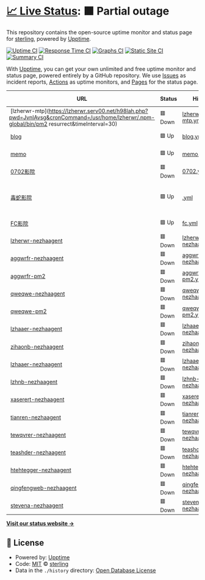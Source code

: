 # [📈 Live Status](https://mo.mrlin.me): <!--live status--> **🟧 Partial outage**

This repository contains the open-source uptime monitor and status page for [sterling](https://mo.mrlin.me), powered by [Upptime](https://github.com/upptime/upptime).

[![Uptime CI](https://github.com/lzh-zone/lin-uptime/workflows/Uptime%20CI/badge.svg)](https://github.com/lzh-zone/lin-uptime/actions?query=workflow%3A%22Uptime+CI%22)
[![Response Time CI](https://github.com/lzh-zone/lin-uptime/workflows/Response%20Time%20CI/badge.svg)](https://github.com/lzh-zone/lin-uptime/actions?query=workflow%3A%22Response+Time+CI%22)
[![Graphs CI](https://github.com/lzh-zone/lin-uptime/workflows/Graphs%20CI/badge.svg)](https://github.com/lzh-zone/lin-uptime/actions?query=workflow%3A%22Graphs+CI%22)
[![Static Site CI](https://github.com/lzh-zone/lin-uptime/workflows/Static%20Site%20CI/badge.svg)](https://github.com/lzh-zone/lin-uptime/actions?query=workflow%3A%22Static+Site+CI%22)
[![Summary CI](https://github.com/lzh-zone/lin-uptime/workflows/Summary%20CI/badge.svg)](https://github.com/lzh-zone/lin-uptime/actions?query=workflow%3A%22Summary+CI%22)

With [Upptime](https://upptime.js.org), you can get your own unlimited and free uptime monitor and status page, powered entirely by a GitHub repository. We use [Issues](https://github.com/lzh-zone/lin-uptime/issues) as incident reports, [Actions](https://github.com/lzh-zone/lin-uptime/actions) as uptime monitors, and [Pages](https://mo.mrlin.me) for the status page.

<!--start: status pages-->
<!-- This summary is generated by Upptime (https://github.com/upptime/upptime) -->
<!-- Do not edit this manually, your changes will be overwritten -->
<!-- prettier-ignore -->
| URL | Status | History | Response Time | Uptime |
| --- | ------ | ------- | ------------- | ------ |
| <img alt="" src="https://icons.duckduckgo.com/ip3/lzherwr.serv00.net.ico" height="13"> [lzherwr-mtp](https://lzherwr.serv00.net/h98lah.php?pwd=JvnIAvsg&cronCommand=/usr/home/lzherwr/.npm-global/bin/pm2 resurrect&timeInterval=30) | 🟥 Down | [lzherwr-mtp.yml](https://github.com/lzh-zone/lin-uptime/commits/HEAD/history/lzherwr-mtp.yml) | <details><summary><img alt="Response time graph" src="./graphs/lzherwr-mtp/response-time-week.png" height="20"> 0ms</summary><br><a href="https://mo.wzz.cloudns.ch/history/lzherwr-mtp"><img alt="Response time 823" src="https://img.shields.io/endpoint?url=https%3A%2F%2Fraw.githubusercontent.com%2Flzh-zone%2Flin-uptime%2FHEAD%2Fapi%2Flzherwr-mtp%2Fresponse-time.json"></a><br><a href="https://mo.wzz.cloudns.ch/history/lzherwr-mtp"><img alt="24-hour response time 0" src="https://img.shields.io/endpoint?url=https%3A%2F%2Fraw.githubusercontent.com%2Flzh-zone%2Flin-uptime%2FHEAD%2Fapi%2Flzherwr-mtp%2Fresponse-time-day.json"></a><br><a href="https://mo.wzz.cloudns.ch/history/lzherwr-mtp"><img alt="7-day response time 0" src="https://img.shields.io/endpoint?url=https%3A%2F%2Fraw.githubusercontent.com%2Flzh-zone%2Flin-uptime%2FHEAD%2Fapi%2Flzherwr-mtp%2Fresponse-time-week.json"></a><br><a href="https://mo.wzz.cloudns.ch/history/lzherwr-mtp"><img alt="30-day response time 0" src="https://img.shields.io/endpoint?url=https%3A%2F%2Fraw.githubusercontent.com%2Flzh-zone%2Flin-uptime%2FHEAD%2Fapi%2Flzherwr-mtp%2Fresponse-time-month.json"></a><br><a href="https://mo.wzz.cloudns.ch/history/lzherwr-mtp"><img alt="1-year response time 823" src="https://img.shields.io/endpoint?url=https%3A%2F%2Fraw.githubusercontent.com%2Flzh-zone%2Flin-uptime%2FHEAD%2Fapi%2Flzherwr-mtp%2Fresponse-time-year.json"></a></details> | <details><summary><a href="https://mo.wzz.cloudns.ch/history/lzherwr-mtp">100.00%</a></summary><a href="https://mo.wzz.cloudns.ch/history/lzherwr-mtp"><img alt="All-time uptime 97.62%" src="https://img.shields.io/endpoint?url=https%3A%2F%2Fraw.githubusercontent.com%2Flzh-zone%2Flin-uptime%2FHEAD%2Fapi%2Flzherwr-mtp%2Fuptime.json"></a><br><a href="https://mo.wzz.cloudns.ch/history/lzherwr-mtp"><img alt="24-hour uptime 100.00%" src="https://img.shields.io/endpoint?url=https%3A%2F%2Fraw.githubusercontent.com%2Flzh-zone%2Flin-uptime%2FHEAD%2Fapi%2Flzherwr-mtp%2Fuptime-day.json"></a><br><a href="https://mo.wzz.cloudns.ch/history/lzherwr-mtp"><img alt="7-day uptime 100.00%" src="https://img.shields.io/endpoint?url=https%3A%2F%2Fraw.githubusercontent.com%2Flzh-zone%2Flin-uptime%2FHEAD%2Fapi%2Flzherwr-mtp%2Fuptime-week.json"></a><br><a href="https://mo.wzz.cloudns.ch/history/lzherwr-mtp"><img alt="30-day uptime 100.00%" src="https://img.shields.io/endpoint?url=https%3A%2F%2Fraw.githubusercontent.com%2Flzh-zone%2Flin-uptime%2FHEAD%2Fapi%2Flzherwr-mtp%2Fuptime-month.json"></a><br><a href="https://mo.wzz.cloudns.ch/history/lzherwr-mtp"><img alt="1-year uptime 97.62%" src="https://img.shields.io/endpoint?url=https%3A%2F%2Fraw.githubusercontent.com%2Flzh-zone%2Flin-uptime%2FHEAD%2Fapi%2Flzherwr-mtp%2Fuptime-year.json"></a></details>
| <img alt="" src="https://icons.duckduckgo.com/ip3/010702.xyz.ico" height="13"> [blog](https://010702.xyz) | 🟩 Up | [blog.yml](https://github.com/lzh-zone/lin-uptime/commits/HEAD/history/blog.yml) | <details><summary><img alt="Response time graph" src="./graphs/blog/response-time-week.png" height="20"> 213ms</summary><br><a href="https://mo.wzz.cloudns.ch/history/blog"><img alt="Response time 152" src="https://img.shields.io/endpoint?url=https%3A%2F%2Fraw.githubusercontent.com%2Flzh-zone%2Flin-uptime%2FHEAD%2Fapi%2Fblog%2Fresponse-time.json"></a><br><a href="https://mo.wzz.cloudns.ch/history/blog"><img alt="24-hour response time 159" src="https://img.shields.io/endpoint?url=https%3A%2F%2Fraw.githubusercontent.com%2Flzh-zone%2Flin-uptime%2FHEAD%2Fapi%2Fblog%2Fresponse-time-day.json"></a><br><a href="https://mo.wzz.cloudns.ch/history/blog"><img alt="7-day response time 213" src="https://img.shields.io/endpoint?url=https%3A%2F%2Fraw.githubusercontent.com%2Flzh-zone%2Flin-uptime%2FHEAD%2Fapi%2Fblog%2Fresponse-time-week.json"></a><br><a href="https://mo.wzz.cloudns.ch/history/blog"><img alt="30-day response time 156" src="https://img.shields.io/endpoint?url=https%3A%2F%2Fraw.githubusercontent.com%2Flzh-zone%2Flin-uptime%2FHEAD%2Fapi%2Fblog%2Fresponse-time-month.json"></a><br><a href="https://mo.wzz.cloudns.ch/history/blog"><img alt="1-year response time 151" src="https://img.shields.io/endpoint?url=https%3A%2F%2Fraw.githubusercontent.com%2Flzh-zone%2Flin-uptime%2FHEAD%2Fapi%2Fblog%2Fresponse-time-year.json"></a></details> | <details><summary><a href="https://mo.wzz.cloudns.ch/history/blog">100.00%</a></summary><a href="https://mo.wzz.cloudns.ch/history/blog"><img alt="All-time uptime 96.70%" src="https://img.shields.io/endpoint?url=https%3A%2F%2Fraw.githubusercontent.com%2Flzh-zone%2Flin-uptime%2FHEAD%2Fapi%2Fblog%2Fuptime.json"></a><br><a href="https://mo.wzz.cloudns.ch/history/blog"><img alt="24-hour uptime 100.00%" src="https://img.shields.io/endpoint?url=https%3A%2F%2Fraw.githubusercontent.com%2Flzh-zone%2Flin-uptime%2FHEAD%2Fapi%2Fblog%2Fuptime-day.json"></a><br><a href="https://mo.wzz.cloudns.ch/history/blog"><img alt="7-day uptime 100.00%" src="https://img.shields.io/endpoint?url=https%3A%2F%2Fraw.githubusercontent.com%2Flzh-zone%2Flin-uptime%2FHEAD%2Fapi%2Fblog%2Fuptime-week.json"></a><br><a href="https://mo.wzz.cloudns.ch/history/blog"><img alt="30-day uptime 100.00%" src="https://img.shields.io/endpoint?url=https%3A%2F%2Fraw.githubusercontent.com%2Flzh-zone%2Flin-uptime%2FHEAD%2Fapi%2Fblog%2Fuptime-month.json"></a><br><a href="https://mo.wzz.cloudns.ch/history/blog"><img alt="1-year uptime 93.89%" src="https://img.shields.io/endpoint?url=https%3A%2F%2Fraw.githubusercontent.com%2Flzh-zone%2Flin-uptime%2FHEAD%2Fapi%2Fblog%2Fuptime-year.json"></a></details>
| <img alt="" src="https://icons.duckduckgo.com/ip3/memo.010702.xyz.ico" height="13"> [memo](https://memo.010702.xyz) | 🟩 Up | [memo.yml](https://github.com/lzh-zone/lin-uptime/commits/HEAD/history/memo.yml) | <details><summary><img alt="Response time graph" src="./graphs/memo/response-time-week.png" height="20"> 453ms</summary><br><a href="https://mo.wzz.cloudns.ch/history/memo"><img alt="Response time 672" src="https://img.shields.io/endpoint?url=https%3A%2F%2Fraw.githubusercontent.com%2Flzh-zone%2Flin-uptime%2FHEAD%2Fapi%2Fmemo%2Fresponse-time.json"></a><br><a href="https://mo.wzz.cloudns.ch/history/memo"><img alt="24-hour response time 373" src="https://img.shields.io/endpoint?url=https%3A%2F%2Fraw.githubusercontent.com%2Flzh-zone%2Flin-uptime%2FHEAD%2Fapi%2Fmemo%2Fresponse-time-day.json"></a><br><a href="https://mo.wzz.cloudns.ch/history/memo"><img alt="7-day response time 453" src="https://img.shields.io/endpoint?url=https%3A%2F%2Fraw.githubusercontent.com%2Flzh-zone%2Flin-uptime%2FHEAD%2Fapi%2Fmemo%2Fresponse-time-week.json"></a><br><a href="https://mo.wzz.cloudns.ch/history/memo"><img alt="30-day response time 344" src="https://img.shields.io/endpoint?url=https%3A%2F%2Fraw.githubusercontent.com%2Flzh-zone%2Flin-uptime%2FHEAD%2Fapi%2Fmemo%2Fresponse-time-month.json"></a><br><a href="https://mo.wzz.cloudns.ch/history/memo"><img alt="1-year response time 622" src="https://img.shields.io/endpoint?url=https%3A%2F%2Fraw.githubusercontent.com%2Flzh-zone%2Flin-uptime%2FHEAD%2Fapi%2Fmemo%2Fresponse-time-year.json"></a></details> | <details><summary><a href="https://mo.wzz.cloudns.ch/history/memo">100.00%</a></summary><a href="https://mo.wzz.cloudns.ch/history/memo"><img alt="All-time uptime 94.33%" src="https://img.shields.io/endpoint?url=https%3A%2F%2Fraw.githubusercontent.com%2Flzh-zone%2Flin-uptime%2FHEAD%2Fapi%2Fmemo%2Fuptime.json"></a><br><a href="https://mo.wzz.cloudns.ch/history/memo"><img alt="24-hour uptime 100.00%" src="https://img.shields.io/endpoint?url=https%3A%2F%2Fraw.githubusercontent.com%2Flzh-zone%2Flin-uptime%2FHEAD%2Fapi%2Fmemo%2Fuptime-day.json"></a><br><a href="https://mo.wzz.cloudns.ch/history/memo"><img alt="7-day uptime 100.00%" src="https://img.shields.io/endpoint?url=https%3A%2F%2Fraw.githubusercontent.com%2Flzh-zone%2Flin-uptime%2FHEAD%2Fapi%2Fmemo%2Fuptime-week.json"></a><br><a href="https://mo.wzz.cloudns.ch/history/memo"><img alt="30-day uptime 100.00%" src="https://img.shields.io/endpoint?url=https%3A%2F%2Fraw.githubusercontent.com%2Flzh-zone%2Flin-uptime%2FHEAD%2Fapi%2Fmemo%2Fuptime-month.json"></a><br><a href="https://mo.wzz.cloudns.ch/history/memo"><img alt="1-year uptime 93.84%" src="https://img.shields.io/endpoint?url=https%3A%2F%2Fraw.githubusercontent.com%2Flzh-zone%2Flin-uptime%2FHEAD%2Fapi%2Fmemo%2Fuptime-year.json"></a></details>
| <img alt="" src="https://icons.duckduckgo.com/ip3/0702.rr.nu.ico" height="13"> [0702影院](https://0702.rr.nu/) | 🟥 Down | [0702.yml](https://github.com/lzh-zone/lin-uptime/commits/HEAD/history/0702.yml) | <details><summary><img alt="Response time graph" src="./graphs/0702/response-time-week.png" height="20"> 0ms</summary><br><a href="https://mo.wzz.cloudns.ch/history/0702"><img alt="Response time 1843" src="https://img.shields.io/endpoint?url=https%3A%2F%2Fraw.githubusercontent.com%2Flzh-zone%2Flin-uptime%2FHEAD%2Fapi%2F0702%2Fresponse-time.json"></a><br><a href="https://mo.wzz.cloudns.ch/history/0702"><img alt="24-hour response time 0" src="https://img.shields.io/endpoint?url=https%3A%2F%2Fraw.githubusercontent.com%2Flzh-zone%2Flin-uptime%2FHEAD%2Fapi%2F0702%2Fresponse-time-day.json"></a><br><a href="https://mo.wzz.cloudns.ch/history/0702"><img alt="7-day response time 0" src="https://img.shields.io/endpoint?url=https%3A%2F%2Fraw.githubusercontent.com%2Flzh-zone%2Flin-uptime%2FHEAD%2Fapi%2F0702%2Fresponse-time-week.json"></a><br><a href="https://mo.wzz.cloudns.ch/history/0702"><img alt="30-day response time 0" src="https://img.shields.io/endpoint?url=https%3A%2F%2Fraw.githubusercontent.com%2Flzh-zone%2Flin-uptime%2FHEAD%2Fapi%2F0702%2Fresponse-time-month.json"></a><br><a href="https://mo.wzz.cloudns.ch/history/0702"><img alt="1-year response time 1743" src="https://img.shields.io/endpoint?url=https%3A%2F%2Fraw.githubusercontent.com%2Flzh-zone%2Flin-uptime%2FHEAD%2Fapi%2F0702%2Fresponse-time-year.json"></a></details> | <details><summary><a href="https://mo.wzz.cloudns.ch/history/0702">100.00%</a></summary><a href="https://mo.wzz.cloudns.ch/history/0702"><img alt="All-time uptime 47.79%" src="https://img.shields.io/endpoint?url=https%3A%2F%2Fraw.githubusercontent.com%2Flzh-zone%2Flin-uptime%2FHEAD%2Fapi%2F0702%2Fuptime.json"></a><br><a href="https://mo.wzz.cloudns.ch/history/0702"><img alt="24-hour uptime 100.00%" src="https://img.shields.io/endpoint?url=https%3A%2F%2Fraw.githubusercontent.com%2Flzh-zone%2Flin-uptime%2FHEAD%2Fapi%2F0702%2Fuptime-day.json"></a><br><a href="https://mo.wzz.cloudns.ch/history/0702"><img alt="7-day uptime 100.00%" src="https://img.shields.io/endpoint?url=https%3A%2F%2Fraw.githubusercontent.com%2Flzh-zone%2Flin-uptime%2FHEAD%2Fapi%2F0702%2Fuptime-week.json"></a><br><a href="https://mo.wzz.cloudns.ch/history/0702"><img alt="30-day uptime 100.00%" src="https://img.shields.io/endpoint?url=https%3A%2F%2Fraw.githubusercontent.com%2Flzh-zone%2Flin-uptime%2FHEAD%2Fapi%2F0702%2Fuptime-month.json"></a><br><a href="https://mo.wzz.cloudns.ch/history/0702"><img alt="1-year uptime 48.30%" src="https://img.shields.io/endpoint?url=https%3A%2F%2Fraw.githubusercontent.com%2Flzh-zone%2Flin-uptime%2FHEAD%2Fapi%2F0702%2Fuptime-year.json"></a></details>
| <img alt="" src="https://icons.duckduckgo.com/ip3/ds.872888.xyz.ico" height="13"> [毒蛇影院](https://ds.872888.xyz/) | 🟩 Up | [.yml](https://github.com/lzh-zone/lin-uptime/commits/HEAD/history/.yml) | <details><summary><img alt="Response time graph" src="./graphs//response-time-week.png" height="20"> 4276ms</summary><br><a href="https://mo.wzz.cloudns.ch/history/"><img alt="Response time 5640" src="https://img.shields.io/endpoint?url=https%3A%2F%2Fraw.githubusercontent.com%2Flzh-zone%2Flin-uptime%2FHEAD%2Fapi%2F%2Fresponse-time.json"></a><br><a href="https://mo.wzz.cloudns.ch/history/"><img alt="24-hour response time 2510" src="https://img.shields.io/endpoint?url=https%3A%2F%2Fraw.githubusercontent.com%2Flzh-zone%2Flin-uptime%2FHEAD%2Fapi%2F%2Fresponse-time-day.json"></a><br><a href="https://mo.wzz.cloudns.ch/history/"><img alt="7-day response time 4276" src="https://img.shields.io/endpoint?url=https%3A%2F%2Fraw.githubusercontent.com%2Flzh-zone%2Flin-uptime%2FHEAD%2Fapi%2F%2Fresponse-time-week.json"></a><br><a href="https://mo.wzz.cloudns.ch/history/"><img alt="30-day response time 3662" src="https://img.shields.io/endpoint?url=https%3A%2F%2Fraw.githubusercontent.com%2Flzh-zone%2Flin-uptime%2FHEAD%2Fapi%2F%2Fresponse-time-month.json"></a><br><a href="https://mo.wzz.cloudns.ch/history/"><img alt="1-year response time 5649" src="https://img.shields.io/endpoint?url=https%3A%2F%2Fraw.githubusercontent.com%2Flzh-zone%2Flin-uptime%2FHEAD%2Fapi%2F%2Fresponse-time-year.json"></a></details> | <details><summary><a href="https://mo.wzz.cloudns.ch/history/">0.00%</a></summary><a href="https://mo.wzz.cloudns.ch/history/"><img alt="All-time uptime 0.00%" src="https://img.shields.io/endpoint?url=https%3A%2F%2Fraw.githubusercontent.com%2Flzh-zone%2Flin-uptime%2FHEAD%2Fapi%2F%2Fuptime.json"></a><br><a href="https://mo.wzz.cloudns.ch/history/"><img alt="24-hour uptime 0.00%" src="https://img.shields.io/endpoint?url=https%3A%2F%2Fraw.githubusercontent.com%2Flzh-zone%2Flin-uptime%2FHEAD%2Fapi%2F%2Fuptime-day.json"></a><br><a href="https://mo.wzz.cloudns.ch/history/"><img alt="7-day uptime 0.00%" src="https://img.shields.io/endpoint?url=https%3A%2F%2Fraw.githubusercontent.com%2Flzh-zone%2Flin-uptime%2FHEAD%2Fapi%2F%2Fuptime-week.json"></a><br><a href="https://mo.wzz.cloudns.ch/history/"><img alt="30-day uptime 0.00%" src="https://img.shields.io/endpoint?url=https%3A%2F%2Fraw.githubusercontent.com%2Flzh-zone%2Flin-uptime%2FHEAD%2Fapi%2F%2Fuptime-month.json"></a><br><a href="https://mo.wzz.cloudns.ch/history/"><img alt="1-year uptime 0.00%" src="https://img.shields.io/endpoint?url=https%3A%2F%2Fraw.githubusercontent.com%2Flzh-zone%2Flin-uptime%2FHEAD%2Fapi%2F%2Fuptime-year.json"></a></details>
| <img alt="" src="https://icons.duckduckgo.com/ip3/v.872888.xyz.ico" height="13"> [FC影院](https://v.872888.xyz/) | 🟩 Up | [fc.yml](https://github.com/lzh-zone/lin-uptime/commits/HEAD/history/fc.yml) | <details><summary><img alt="Response time graph" src="./graphs/fc/response-time-week.png" height="20"> 115ms</summary><br><a href="https://mo.wzz.cloudns.ch/history/fc"><img alt="Response time 83" src="https://img.shields.io/endpoint?url=https%3A%2F%2Fraw.githubusercontent.com%2Flzh-zone%2Flin-uptime%2FHEAD%2Fapi%2Ffc%2Fresponse-time.json"></a><br><a href="https://mo.wzz.cloudns.ch/history/fc"><img alt="24-hour response time 75" src="https://img.shields.io/endpoint?url=https%3A%2F%2Fraw.githubusercontent.com%2Flzh-zone%2Flin-uptime%2FHEAD%2Fapi%2Ffc%2Fresponse-time-day.json"></a><br><a href="https://mo.wzz.cloudns.ch/history/fc"><img alt="7-day response time 115" src="https://img.shields.io/endpoint?url=https%3A%2F%2Fraw.githubusercontent.com%2Flzh-zone%2Flin-uptime%2FHEAD%2Fapi%2Ffc%2Fresponse-time-week.json"></a><br><a href="https://mo.wzz.cloudns.ch/history/fc"><img alt="30-day response time 88" src="https://img.shields.io/endpoint?url=https%3A%2F%2Fraw.githubusercontent.com%2Flzh-zone%2Flin-uptime%2FHEAD%2Fapi%2Ffc%2Fresponse-time-month.json"></a><br><a href="https://mo.wzz.cloudns.ch/history/fc"><img alt="1-year response time 84" src="https://img.shields.io/endpoint?url=https%3A%2F%2Fraw.githubusercontent.com%2Flzh-zone%2Flin-uptime%2FHEAD%2Fapi%2Ffc%2Fresponse-time-year.json"></a></details> | <details><summary><a href="https://mo.wzz.cloudns.ch/history/fc">100.00%</a></summary><a href="https://mo.wzz.cloudns.ch/history/fc"><img alt="All-time uptime 100.00%" src="https://img.shields.io/endpoint?url=https%3A%2F%2Fraw.githubusercontent.com%2Flzh-zone%2Flin-uptime%2FHEAD%2Fapi%2Ffc%2Fuptime.json"></a><br><a href="https://mo.wzz.cloudns.ch/history/fc"><img alt="24-hour uptime 100.00%" src="https://img.shields.io/endpoint?url=https%3A%2F%2Fraw.githubusercontent.com%2Flzh-zone%2Flin-uptime%2FHEAD%2Fapi%2Ffc%2Fuptime-day.json"></a><br><a href="https://mo.wzz.cloudns.ch/history/fc"><img alt="7-day uptime 100.00%" src="https://img.shields.io/endpoint?url=https%3A%2F%2Fraw.githubusercontent.com%2Flzh-zone%2Flin-uptime%2FHEAD%2Fapi%2Ffc%2Fuptime-week.json"></a><br><a href="https://mo.wzz.cloudns.ch/history/fc"><img alt="30-day uptime 100.00%" src="https://img.shields.io/endpoint?url=https%3A%2F%2Fraw.githubusercontent.com%2Flzh-zone%2Flin-uptime%2FHEAD%2Fapi%2Ffc%2Fuptime-month.json"></a><br><a href="https://mo.wzz.cloudns.ch/history/fc"><img alt="1-year uptime 100.00%" src="https://img.shields.io/endpoint?url=https%3A%2F%2Fraw.githubusercontent.com%2Flzh-zone%2Flin-uptime%2FHEAD%2Fapi%2Ffc%2Fuptime-year.json"></a></details>
| <img alt="" src="https://icons.duckduckgo.com/ip3/lzherwr.serv00.net.ico" height="13"> [lzherwr-nezhaagent](https://lzherwr.serv00.net/h98lah.php?pwd=JvnIAvsg&cronCommand=/usr/home/lzherwr/serv00_ct8_nezha/heart_beat_entry.sh&timeInterval=5) | 🟥 Down | [lzherwr-nezhaagent.yml](https://github.com/lzh-zone/lin-uptime/commits/HEAD/history/lzherwr-nezhaagent.yml) | <details><summary><img alt="Response time graph" src="./graphs/lzherwr-nezhaagent/response-time-week.png" height="20"> 750ms</summary><br><a href="https://mo.wzz.cloudns.ch/history/lzherwr-nezhaagent"><img alt="Response time 769" src="https://img.shields.io/endpoint?url=https%3A%2F%2Fraw.githubusercontent.com%2Flzh-zone%2Flin-uptime%2FHEAD%2Fapi%2Flzherwr-nezhaagent%2Fresponse-time.json"></a><br><a href="https://mo.wzz.cloudns.ch/history/lzherwr-nezhaagent"><img alt="24-hour response time 473" src="https://img.shields.io/endpoint?url=https%3A%2F%2Fraw.githubusercontent.com%2Flzh-zone%2Flin-uptime%2FHEAD%2Fapi%2Flzherwr-nezhaagent%2Fresponse-time-day.json"></a><br><a href="https://mo.wzz.cloudns.ch/history/lzherwr-nezhaagent"><img alt="7-day response time 750" src="https://img.shields.io/endpoint?url=https%3A%2F%2Fraw.githubusercontent.com%2Flzh-zone%2Flin-uptime%2FHEAD%2Fapi%2Flzherwr-nezhaagent%2Fresponse-time-week.json"></a><br><a href="https://mo.wzz.cloudns.ch/history/lzherwr-nezhaagent"><img alt="30-day response time 681" src="https://img.shields.io/endpoint?url=https%3A%2F%2Fraw.githubusercontent.com%2Flzh-zone%2Flin-uptime%2FHEAD%2Fapi%2Flzherwr-nezhaagent%2Fresponse-time-month.json"></a><br><a href="https://mo.wzz.cloudns.ch/history/lzherwr-nezhaagent"><img alt="1-year response time 769" src="https://img.shields.io/endpoint?url=https%3A%2F%2Fraw.githubusercontent.com%2Flzh-zone%2Flin-uptime%2FHEAD%2Fapi%2Flzherwr-nezhaagent%2Fresponse-time-year.json"></a></details> | <details><summary><a href="https://mo.wzz.cloudns.ch/history/lzherwr-nezhaagent">0.00%</a></summary><a href="https://mo.wzz.cloudns.ch/history/lzherwr-nezhaagent"><img alt="All-time uptime 32.34%" src="https://img.shields.io/endpoint?url=https%3A%2F%2Fraw.githubusercontent.com%2Flzh-zone%2Flin-uptime%2FHEAD%2Fapi%2Flzherwr-nezhaagent%2Fuptime.json"></a><br><a href="https://mo.wzz.cloudns.ch/history/lzherwr-nezhaagent"><img alt="24-hour uptime 0.00%" src="https://img.shields.io/endpoint?url=https%3A%2F%2Fraw.githubusercontent.com%2Flzh-zone%2Flin-uptime%2FHEAD%2Fapi%2Flzherwr-nezhaagent%2Fuptime-day.json"></a><br><a href="https://mo.wzz.cloudns.ch/history/lzherwr-nezhaagent"><img alt="7-day uptime 0.00%" src="https://img.shields.io/endpoint?url=https%3A%2F%2Fraw.githubusercontent.com%2Flzh-zone%2Flin-uptime%2FHEAD%2Fapi%2Flzherwr-nezhaagent%2Fuptime-week.json"></a><br><a href="https://mo.wzz.cloudns.ch/history/lzherwr-nezhaagent"><img alt="30-day uptime 0.00%" src="https://img.shields.io/endpoint?url=https%3A%2F%2Fraw.githubusercontent.com%2Flzh-zone%2Flin-uptime%2FHEAD%2Fapi%2Flzherwr-nezhaagent%2Fuptime-month.json"></a><br><a href="https://mo.wzz.cloudns.ch/history/lzherwr-nezhaagent"><img alt="1-year uptime 32.34%" src="https://img.shields.io/endpoint?url=https%3A%2F%2Fraw.githubusercontent.com%2Flzh-zone%2Flin-uptime%2FHEAD%2Fapi%2Flzherwr-nezhaagent%2Fuptime-year.json"></a></details>
| <img alt="" src="https://icons.duckduckgo.com/ip3/aggwrfr.serv00.net.ico" height="13"> [aggwrfr-nezhaagent](http://aggwrfr.serv00.net/d4w288.php?pwd=rGz8g59k&cronCommand=/usr/home/aggwrfr/serv00_ct8_nezha/heart_beat_entry.sh&timeInterval=10) | 🟥 Down | [aggwrfr-nezhaagent.yml](https://github.com/lzh-zone/lin-uptime/commits/HEAD/history/aggwrfr-nezhaagent.yml) | <details><summary><img alt="Response time graph" src="./graphs/aggwrfr-nezhaagent/response-time-week.png" height="20"> 557ms</summary><br><a href="https://mo.wzz.cloudns.ch/history/aggwrfr-nezhaagent"><img alt="Response time 588" src="https://img.shields.io/endpoint?url=https%3A%2F%2Fraw.githubusercontent.com%2Flzh-zone%2Flin-uptime%2FHEAD%2Fapi%2Faggwrfr-nezhaagent%2Fresponse-time.json"></a><br><a href="https://mo.wzz.cloudns.ch/history/aggwrfr-nezhaagent"><img alt="24-hour response time 337" src="https://img.shields.io/endpoint?url=https%3A%2F%2Fraw.githubusercontent.com%2Flzh-zone%2Flin-uptime%2FHEAD%2Fapi%2Faggwrfr-nezhaagent%2Fresponse-time-day.json"></a><br><a href="https://mo.wzz.cloudns.ch/history/aggwrfr-nezhaagent"><img alt="7-day response time 557" src="https://img.shields.io/endpoint?url=https%3A%2F%2Fraw.githubusercontent.com%2Flzh-zone%2Flin-uptime%2FHEAD%2Fapi%2Faggwrfr-nezhaagent%2Fresponse-time-week.json"></a><br><a href="https://mo.wzz.cloudns.ch/history/aggwrfr-nezhaagent"><img alt="30-day response time 531" src="https://img.shields.io/endpoint?url=https%3A%2F%2Fraw.githubusercontent.com%2Flzh-zone%2Flin-uptime%2FHEAD%2Fapi%2Faggwrfr-nezhaagent%2Fresponse-time-month.json"></a><br><a href="https://mo.wzz.cloudns.ch/history/aggwrfr-nezhaagent"><img alt="1-year response time 588" src="https://img.shields.io/endpoint?url=https%3A%2F%2Fraw.githubusercontent.com%2Flzh-zone%2Flin-uptime%2FHEAD%2Fapi%2Faggwrfr-nezhaagent%2Fresponse-time-year.json"></a></details> | <details><summary><a href="https://mo.wzz.cloudns.ch/history/aggwrfr-nezhaagent">0.00%</a></summary><a href="https://mo.wzz.cloudns.ch/history/aggwrfr-nezhaagent"><img alt="All-time uptime 32.32%" src="https://img.shields.io/endpoint?url=https%3A%2F%2Fraw.githubusercontent.com%2Flzh-zone%2Flin-uptime%2FHEAD%2Fapi%2Faggwrfr-nezhaagent%2Fuptime.json"></a><br><a href="https://mo.wzz.cloudns.ch/history/aggwrfr-nezhaagent"><img alt="24-hour uptime 0.00%" src="https://img.shields.io/endpoint?url=https%3A%2F%2Fraw.githubusercontent.com%2Flzh-zone%2Flin-uptime%2FHEAD%2Fapi%2Faggwrfr-nezhaagent%2Fuptime-day.json"></a><br><a href="https://mo.wzz.cloudns.ch/history/aggwrfr-nezhaagent"><img alt="7-day uptime 0.00%" src="https://img.shields.io/endpoint?url=https%3A%2F%2Fraw.githubusercontent.com%2Flzh-zone%2Flin-uptime%2FHEAD%2Fapi%2Faggwrfr-nezhaagent%2Fuptime-week.json"></a><br><a href="https://mo.wzz.cloudns.ch/history/aggwrfr-nezhaagent"><img alt="30-day uptime 0.00%" src="https://img.shields.io/endpoint?url=https%3A%2F%2Fraw.githubusercontent.com%2Flzh-zone%2Flin-uptime%2FHEAD%2Fapi%2Faggwrfr-nezhaagent%2Fuptime-month.json"></a><br><a href="https://mo.wzz.cloudns.ch/history/aggwrfr-nezhaagent"><img alt="1-year uptime 32.32%" src="https://img.shields.io/endpoint?url=https%3A%2F%2Fraw.githubusercontent.com%2Flzh-zone%2Flin-uptime%2FHEAD%2Fapi%2Faggwrfr-nezhaagent%2Fuptime-year.json"></a></details>
| <img alt="" src="https://icons.duckduckgo.com/ip3/aggwrfr.serv00.net.ico" height="13"> [aggwrfr-pm2](http://aggwrfr.serv00.net/d4w288.php?pwd=rGz8g59k&cronCommand=/home/aggwrfr/.npm-global/bin/pm2%20resurrect&timeInterval=30) | 🟥 Down | [aggwrfr-pm2.yml](https://github.com/lzh-zone/lin-uptime/commits/HEAD/history/aggwrfr-pm2.yml) | <details><summary><img alt="Response time graph" src="./graphs/aggwrfr-pm2/response-time-week.png" height="20"> 141ms</summary><br><a href="https://mo.wzz.cloudns.ch/history/aggwrfr-pm2"><img alt="Response time 134" src="https://img.shields.io/endpoint?url=https%3A%2F%2Fraw.githubusercontent.com%2Flzh-zone%2Flin-uptime%2FHEAD%2Fapi%2Faggwrfr-pm2%2Fresponse-time.json"></a><br><a href="https://mo.wzz.cloudns.ch/history/aggwrfr-pm2"><img alt="24-hour response time 114" src="https://img.shields.io/endpoint?url=https%3A%2F%2Fraw.githubusercontent.com%2Flzh-zone%2Flin-uptime%2FHEAD%2Fapi%2Faggwrfr-pm2%2Fresponse-time-day.json"></a><br><a href="https://mo.wzz.cloudns.ch/history/aggwrfr-pm2"><img alt="7-day response time 141" src="https://img.shields.io/endpoint?url=https%3A%2F%2Fraw.githubusercontent.com%2Flzh-zone%2Flin-uptime%2FHEAD%2Fapi%2Faggwrfr-pm2%2Fresponse-time-week.json"></a><br><a href="https://mo.wzz.cloudns.ch/history/aggwrfr-pm2"><img alt="30-day response time 122" src="https://img.shields.io/endpoint?url=https%3A%2F%2Fraw.githubusercontent.com%2Flzh-zone%2Flin-uptime%2FHEAD%2Fapi%2Faggwrfr-pm2%2Fresponse-time-month.json"></a><br><a href="https://mo.wzz.cloudns.ch/history/aggwrfr-pm2"><img alt="1-year response time 134" src="https://img.shields.io/endpoint?url=https%3A%2F%2Fraw.githubusercontent.com%2Flzh-zone%2Flin-uptime%2FHEAD%2Fapi%2Faggwrfr-pm2%2Fresponse-time-year.json"></a></details> | <details><summary><a href="https://mo.wzz.cloudns.ch/history/aggwrfr-pm2">0.00%</a></summary><a href="https://mo.wzz.cloudns.ch/history/aggwrfr-pm2"><img alt="All-time uptime 32.32%" src="https://img.shields.io/endpoint?url=https%3A%2F%2Fraw.githubusercontent.com%2Flzh-zone%2Flin-uptime%2FHEAD%2Fapi%2Faggwrfr-pm2%2Fuptime.json"></a><br><a href="https://mo.wzz.cloudns.ch/history/aggwrfr-pm2"><img alt="24-hour uptime 0.00%" src="https://img.shields.io/endpoint?url=https%3A%2F%2Fraw.githubusercontent.com%2Flzh-zone%2Flin-uptime%2FHEAD%2Fapi%2Faggwrfr-pm2%2Fuptime-day.json"></a><br><a href="https://mo.wzz.cloudns.ch/history/aggwrfr-pm2"><img alt="7-day uptime 0.00%" src="https://img.shields.io/endpoint?url=https%3A%2F%2Fraw.githubusercontent.com%2Flzh-zone%2Flin-uptime%2FHEAD%2Fapi%2Faggwrfr-pm2%2Fuptime-week.json"></a><br><a href="https://mo.wzz.cloudns.ch/history/aggwrfr-pm2"><img alt="30-day uptime 0.00%" src="https://img.shields.io/endpoint?url=https%3A%2F%2Fraw.githubusercontent.com%2Flzh-zone%2Flin-uptime%2FHEAD%2Fapi%2Faggwrfr-pm2%2Fuptime-month.json"></a><br><a href="https://mo.wzz.cloudns.ch/history/aggwrfr-pm2"><img alt="1-year uptime 32.32%" src="https://img.shields.io/endpoint?url=https%3A%2F%2Fraw.githubusercontent.com%2Flzh-zone%2Flin-uptime%2FHEAD%2Fapi%2Faggwrfr-pm2%2Fuptime-year.json"></a></details>
| <img alt="" src="https://icons.duckduckgo.com/ip3/qweqwe.serv00.net.ico" height="13"> [qweqwe-nezhaagent](https://qweqwe.serv00.net/7cszs7.php?pwd=figtQLJb&cronCommand=/usr/home/qweqwe/serv00_ct8_nezha/heart_beat_entry.sh&timeInterval=5) | 🟥 Down | [qweqwe-nezhaagent.yml](https://github.com/lzh-zone/lin-uptime/commits/HEAD/history/qweqwe-nezhaagent.yml) | <details><summary><img alt="Response time graph" src="./graphs/qweqwe-nezhaagent/response-time-week.png" height="20"> 684ms</summary><br><a href="https://mo.wzz.cloudns.ch/history/qweqwe-nezhaagent"><img alt="Response time 681" src="https://img.shields.io/endpoint?url=https%3A%2F%2Fraw.githubusercontent.com%2Flzh-zone%2Flin-uptime%2FHEAD%2Fapi%2Fqweqwe-nezhaagent%2Fresponse-time.json"></a><br><a href="https://mo.wzz.cloudns.ch/history/qweqwe-nezhaagent"><img alt="24-hour response time 469" src="https://img.shields.io/endpoint?url=https%3A%2F%2Fraw.githubusercontent.com%2Flzh-zone%2Flin-uptime%2FHEAD%2Fapi%2Fqweqwe-nezhaagent%2Fresponse-time-day.json"></a><br><a href="https://mo.wzz.cloudns.ch/history/qweqwe-nezhaagent"><img alt="7-day response time 684" src="https://img.shields.io/endpoint?url=https%3A%2F%2Fraw.githubusercontent.com%2Flzh-zone%2Flin-uptime%2FHEAD%2Fapi%2Fqweqwe-nezhaagent%2Fresponse-time-week.json"></a><br><a href="https://mo.wzz.cloudns.ch/history/qweqwe-nezhaagent"><img alt="30-day response time 654" src="https://img.shields.io/endpoint?url=https%3A%2F%2Fraw.githubusercontent.com%2Flzh-zone%2Flin-uptime%2FHEAD%2Fapi%2Fqweqwe-nezhaagent%2Fresponse-time-month.json"></a><br><a href="https://mo.wzz.cloudns.ch/history/qweqwe-nezhaagent"><img alt="1-year response time 681" src="https://img.shields.io/endpoint?url=https%3A%2F%2Fraw.githubusercontent.com%2Flzh-zone%2Flin-uptime%2FHEAD%2Fapi%2Fqweqwe-nezhaagent%2Fresponse-time-year.json"></a></details> | <details><summary><a href="https://mo.wzz.cloudns.ch/history/qweqwe-nezhaagent">0.00%</a></summary><a href="https://mo.wzz.cloudns.ch/history/qweqwe-nezhaagent"><img alt="All-time uptime 32.32%" src="https://img.shields.io/endpoint?url=https%3A%2F%2Fraw.githubusercontent.com%2Flzh-zone%2Flin-uptime%2FHEAD%2Fapi%2Fqweqwe-nezhaagent%2Fuptime.json"></a><br><a href="https://mo.wzz.cloudns.ch/history/qweqwe-nezhaagent"><img alt="24-hour uptime 0.00%" src="https://img.shields.io/endpoint?url=https%3A%2F%2Fraw.githubusercontent.com%2Flzh-zone%2Flin-uptime%2FHEAD%2Fapi%2Fqweqwe-nezhaagent%2Fuptime-day.json"></a><br><a href="https://mo.wzz.cloudns.ch/history/qweqwe-nezhaagent"><img alt="7-day uptime 0.00%" src="https://img.shields.io/endpoint?url=https%3A%2F%2Fraw.githubusercontent.com%2Flzh-zone%2Flin-uptime%2FHEAD%2Fapi%2Fqweqwe-nezhaagent%2Fuptime-week.json"></a><br><a href="https://mo.wzz.cloudns.ch/history/qweqwe-nezhaagent"><img alt="30-day uptime 0.00%" src="https://img.shields.io/endpoint?url=https%3A%2F%2Fraw.githubusercontent.com%2Flzh-zone%2Flin-uptime%2FHEAD%2Fapi%2Fqweqwe-nezhaagent%2Fuptime-month.json"></a><br><a href="https://mo.wzz.cloudns.ch/history/qweqwe-nezhaagent"><img alt="1-year uptime 32.32%" src="https://img.shields.io/endpoint?url=https%3A%2F%2Fraw.githubusercontent.com%2Flzh-zone%2Flin-uptime%2FHEAD%2Fapi%2Fqweqwe-nezhaagent%2Fuptime-year.json"></a></details>
| <img alt="" src="https://icons.duckduckgo.com/ip3/qweqwe.serv00.net.ico" height="13"> [qweqwe-pm2](https://qweqwe.serv00.net/7cszs7.php?pwd=figtQLJb&cronCommand=/home/qweqwe/.npm-global/bin/pm2%20resurrect&timeInterval=30) | 🟥 Down | [qweqwe-pm2.yml](https://github.com/lzh-zone/lin-uptime/commits/HEAD/history/qweqwe-pm2.yml) | <details><summary><img alt="Response time graph" src="./graphs/qweqwe-pm2/response-time-week.png" height="20"> 141ms</summary><br><a href="https://mo.wzz.cloudns.ch/history/qweqwe-pm2"><img alt="Response time 138" src="https://img.shields.io/endpoint?url=https%3A%2F%2Fraw.githubusercontent.com%2Flzh-zone%2Flin-uptime%2FHEAD%2Fapi%2Fqweqwe-pm2%2Fresponse-time.json"></a><br><a href="https://mo.wzz.cloudns.ch/history/qweqwe-pm2"><img alt="24-hour response time 113" src="https://img.shields.io/endpoint?url=https%3A%2F%2Fraw.githubusercontent.com%2Flzh-zone%2Flin-uptime%2FHEAD%2Fapi%2Fqweqwe-pm2%2Fresponse-time-day.json"></a><br><a href="https://mo.wzz.cloudns.ch/history/qweqwe-pm2"><img alt="7-day response time 141" src="https://img.shields.io/endpoint?url=https%3A%2F%2Fraw.githubusercontent.com%2Flzh-zone%2Flin-uptime%2FHEAD%2Fapi%2Fqweqwe-pm2%2Fresponse-time-week.json"></a><br><a href="https://mo.wzz.cloudns.ch/history/qweqwe-pm2"><img alt="30-day response time 122" src="https://img.shields.io/endpoint?url=https%3A%2F%2Fraw.githubusercontent.com%2Flzh-zone%2Flin-uptime%2FHEAD%2Fapi%2Fqweqwe-pm2%2Fresponse-time-month.json"></a><br><a href="https://mo.wzz.cloudns.ch/history/qweqwe-pm2"><img alt="1-year response time 138" src="https://img.shields.io/endpoint?url=https%3A%2F%2Fraw.githubusercontent.com%2Flzh-zone%2Flin-uptime%2FHEAD%2Fapi%2Fqweqwe-pm2%2Fresponse-time-year.json"></a></details> | <details><summary><a href="https://mo.wzz.cloudns.ch/history/qweqwe-pm2">0.00%</a></summary><a href="https://mo.wzz.cloudns.ch/history/qweqwe-pm2"><img alt="All-time uptime 32.32%" src="https://img.shields.io/endpoint?url=https%3A%2F%2Fraw.githubusercontent.com%2Flzh-zone%2Flin-uptime%2FHEAD%2Fapi%2Fqweqwe-pm2%2Fuptime.json"></a><br><a href="https://mo.wzz.cloudns.ch/history/qweqwe-pm2"><img alt="24-hour uptime 0.00%" src="https://img.shields.io/endpoint?url=https%3A%2F%2Fraw.githubusercontent.com%2Flzh-zone%2Flin-uptime%2FHEAD%2Fapi%2Fqweqwe-pm2%2Fuptime-day.json"></a><br><a href="https://mo.wzz.cloudns.ch/history/qweqwe-pm2"><img alt="7-day uptime 0.00%" src="https://img.shields.io/endpoint?url=https%3A%2F%2Fraw.githubusercontent.com%2Flzh-zone%2Flin-uptime%2FHEAD%2Fapi%2Fqweqwe-pm2%2Fuptime-week.json"></a><br><a href="https://mo.wzz.cloudns.ch/history/qweqwe-pm2"><img alt="30-day uptime 0.00%" src="https://img.shields.io/endpoint?url=https%3A%2F%2Fraw.githubusercontent.com%2Flzh-zone%2Flin-uptime%2FHEAD%2Fapi%2Fqweqwe-pm2%2Fuptime-month.json"></a><br><a href="https://mo.wzz.cloudns.ch/history/qweqwe-pm2"><img alt="1-year uptime 32.32%" src="https://img.shields.io/endpoint?url=https%3A%2F%2Fraw.githubusercontent.com%2Flzh-zone%2Flin-uptime%2FHEAD%2Fapi%2Fqweqwe-pm2%2Fuptime-year.json"></a></details>
| <img alt="" src="https://icons.duckduckgo.com/ip3/lzhaaer.serv00.net.ico" height="13"> [lzhaaer-nezhaagent](https://lzhaaer.serv00.net/vsbez9.php?pwd=QEiK8VoK&cronCommand=/usr/home/lzhaaer/serv00_ct8_nezha/heart_beat_entry.sh&timeInterval=5) | 🟥 Down | [lzhaaer-nezhaagent.yml](https://github.com/lzh-zone/lin-uptime/commits/HEAD/history/lzhaaer-nezhaagent.yml) | <details><summary><img alt="Response time graph" src="./graphs/lzhaaer-nezhaagent/response-time-week.png" height="20"> 448ms</summary><br><a href="https://mo.wzz.cloudns.ch/history/lzhaaer-nezhaagent"><img alt="Response time 416" src="https://img.shields.io/endpoint?url=https%3A%2F%2Fraw.githubusercontent.com%2Flzh-zone%2Flin-uptime%2FHEAD%2Fapi%2Flzhaaer-nezhaagent%2Fresponse-time.json"></a><br><a href="https://mo.wzz.cloudns.ch/history/lzhaaer-nezhaagent"><img alt="24-hour response time 419" src="https://img.shields.io/endpoint?url=https%3A%2F%2Fraw.githubusercontent.com%2Flzh-zone%2Flin-uptime%2FHEAD%2Fapi%2Flzhaaer-nezhaagent%2Fresponse-time-day.json"></a><br><a href="https://mo.wzz.cloudns.ch/history/lzhaaer-nezhaagent"><img alt="7-day response time 448" src="https://img.shields.io/endpoint?url=https%3A%2F%2Fraw.githubusercontent.com%2Flzh-zone%2Flin-uptime%2FHEAD%2Fapi%2Flzhaaer-nezhaagent%2Fresponse-time-week.json"></a><br><a href="https://mo.wzz.cloudns.ch/history/lzhaaer-nezhaagent"><img alt="30-day response time 390" src="https://img.shields.io/endpoint?url=https%3A%2F%2Fraw.githubusercontent.com%2Flzh-zone%2Flin-uptime%2FHEAD%2Fapi%2Flzhaaer-nezhaagent%2Fresponse-time-month.json"></a><br><a href="https://mo.wzz.cloudns.ch/history/lzhaaer-nezhaagent"><img alt="1-year response time 416" src="https://img.shields.io/endpoint?url=https%3A%2F%2Fraw.githubusercontent.com%2Flzh-zone%2Flin-uptime%2FHEAD%2Fapi%2Flzhaaer-nezhaagent%2Fresponse-time-year.json"></a></details> | <details><summary><a href="https://mo.wzz.cloudns.ch/history/lzhaaer-nezhaagent">0.00%</a></summary><a href="https://mo.wzz.cloudns.ch/history/lzhaaer-nezhaagent"><img alt="All-time uptime 32.33%" src="https://img.shields.io/endpoint?url=https%3A%2F%2Fraw.githubusercontent.com%2Flzh-zone%2Flin-uptime%2FHEAD%2Fapi%2Flzhaaer-nezhaagent%2Fuptime.json"></a><br><a href="https://mo.wzz.cloudns.ch/history/lzhaaer-nezhaagent"><img alt="24-hour uptime 0.00%" src="https://img.shields.io/endpoint?url=https%3A%2F%2Fraw.githubusercontent.com%2Flzh-zone%2Flin-uptime%2FHEAD%2Fapi%2Flzhaaer-nezhaagent%2Fuptime-day.json"></a><br><a href="https://mo.wzz.cloudns.ch/history/lzhaaer-nezhaagent"><img alt="7-day uptime 0.00%" src="https://img.shields.io/endpoint?url=https%3A%2F%2Fraw.githubusercontent.com%2Flzh-zone%2Flin-uptime%2FHEAD%2Fapi%2Flzhaaer-nezhaagent%2Fuptime-week.json"></a><br><a href="https://mo.wzz.cloudns.ch/history/lzhaaer-nezhaagent"><img alt="30-day uptime 0.00%" src="https://img.shields.io/endpoint?url=https%3A%2F%2Fraw.githubusercontent.com%2Flzh-zone%2Flin-uptime%2FHEAD%2Fapi%2Flzhaaer-nezhaagent%2Fuptime-month.json"></a><br><a href="https://mo.wzz.cloudns.ch/history/lzhaaer-nezhaagent"><img alt="1-year uptime 32.33%" src="https://img.shields.io/endpoint?url=https%3A%2F%2Fraw.githubusercontent.com%2Flzh-zone%2Flin-uptime%2FHEAD%2Fapi%2Flzhaaer-nezhaagent%2Fuptime-year.json"></a></details>
| <img alt="" src="https://icons.duckduckgo.com/ip3/zihaonb.serv00.net.ico" height="13"> [zihaonb-nezhaagent](https://zihaonb.serv00.net/5n1k57.php?pwd=Za2bkDxt&cronCommand=/usr/home/zihaonb/serv00_ct8_nezha/heart_beat_entry.sh&timeInterval=5) | 🟥 Down | [zihaonb-nezhaagent.yml](https://github.com/lzh-zone/lin-uptime/commits/HEAD/history/zihaonb-nezhaagent.yml) | <details><summary><img alt="Response time graph" src="./graphs/zihaonb-nezhaagent/response-time-week.png" height="20"> 717ms</summary><br><a href="https://mo.wzz.cloudns.ch/history/zihaonb-nezhaagent"><img alt="Response time 681" src="https://img.shields.io/endpoint?url=https%3A%2F%2Fraw.githubusercontent.com%2Flzh-zone%2Flin-uptime%2FHEAD%2Fapi%2Fzihaonb-nezhaagent%2Fresponse-time.json"></a><br><a href="https://mo.wzz.cloudns.ch/history/zihaonb-nezhaagent"><img alt="24-hour response time 485" src="https://img.shields.io/endpoint?url=https%3A%2F%2Fraw.githubusercontent.com%2Flzh-zone%2Flin-uptime%2FHEAD%2Fapi%2Fzihaonb-nezhaagent%2Fresponse-time-day.json"></a><br><a href="https://mo.wzz.cloudns.ch/history/zihaonb-nezhaagent"><img alt="7-day response time 717" src="https://img.shields.io/endpoint?url=https%3A%2F%2Fraw.githubusercontent.com%2Flzh-zone%2Flin-uptime%2FHEAD%2Fapi%2Fzihaonb-nezhaagent%2Fresponse-time-week.json"></a><br><a href="https://mo.wzz.cloudns.ch/history/zihaonb-nezhaagent"><img alt="30-day response time 650" src="https://img.shields.io/endpoint?url=https%3A%2F%2Fraw.githubusercontent.com%2Flzh-zone%2Flin-uptime%2FHEAD%2Fapi%2Fzihaonb-nezhaagent%2Fresponse-time-month.json"></a><br><a href="https://mo.wzz.cloudns.ch/history/zihaonb-nezhaagent"><img alt="1-year response time 681" src="https://img.shields.io/endpoint?url=https%3A%2F%2Fraw.githubusercontent.com%2Flzh-zone%2Flin-uptime%2FHEAD%2Fapi%2Fzihaonb-nezhaagent%2Fresponse-time-year.json"></a></details> | <details><summary><a href="https://mo.wzz.cloudns.ch/history/zihaonb-nezhaagent">0.00%</a></summary><a href="https://mo.wzz.cloudns.ch/history/zihaonb-nezhaagent"><img alt="All-time uptime 32.33%" src="https://img.shields.io/endpoint?url=https%3A%2F%2Fraw.githubusercontent.com%2Flzh-zone%2Flin-uptime%2FHEAD%2Fapi%2Fzihaonb-nezhaagent%2Fuptime.json"></a><br><a href="https://mo.wzz.cloudns.ch/history/zihaonb-nezhaagent"><img alt="24-hour uptime 0.00%" src="https://img.shields.io/endpoint?url=https%3A%2F%2Fraw.githubusercontent.com%2Flzh-zone%2Flin-uptime%2FHEAD%2Fapi%2Fzihaonb-nezhaagent%2Fuptime-day.json"></a><br><a href="https://mo.wzz.cloudns.ch/history/zihaonb-nezhaagent"><img alt="7-day uptime 0.00%" src="https://img.shields.io/endpoint?url=https%3A%2F%2Fraw.githubusercontent.com%2Flzh-zone%2Flin-uptime%2FHEAD%2Fapi%2Fzihaonb-nezhaagent%2Fuptime-week.json"></a><br><a href="https://mo.wzz.cloudns.ch/history/zihaonb-nezhaagent"><img alt="30-day uptime 0.00%" src="https://img.shields.io/endpoint?url=https%3A%2F%2Fraw.githubusercontent.com%2Flzh-zone%2Flin-uptime%2FHEAD%2Fapi%2Fzihaonb-nezhaagent%2Fuptime-month.json"></a><br><a href="https://mo.wzz.cloudns.ch/history/zihaonb-nezhaagent"><img alt="1-year uptime 32.33%" src="https://img.shields.io/endpoint?url=https%3A%2F%2Fraw.githubusercontent.com%2Flzh-zone%2Flin-uptime%2FHEAD%2Fapi%2Fzihaonb-nezhaagent%2Fuptime-year.json"></a></details>
| <img alt="" src="https://icons.duckduckgo.com/ip3/lzhaaer.serv00.net.ico" height="13"> [lzhaaer-nezhaagent](https://lzhaaer.serv00.net/vsbez9.php?pwd=QEiK8VoK&cronCommand=pm2%20resurrect&timeInterval=5) | 🟥 Down | [lzhaaer-nezhaagent.yml](https://github.com/lzh-zone/lin-uptime/commits/HEAD/history/lzhaaer-nezhaagent.yml) | <details><summary><img alt="Response time graph" src="./graphs/lzhaaer-nezhaagent/response-time-week.png" height="20"> 448ms</summary><br><a href="https://mo.wzz.cloudns.ch/history/lzhaaer-nezhaagent"><img alt="Response time 416" src="https://img.shields.io/endpoint?url=https%3A%2F%2Fraw.githubusercontent.com%2Flzh-zone%2Flin-uptime%2FHEAD%2Fapi%2Flzhaaer-nezhaagent%2Fresponse-time.json"></a><br><a href="https://mo.wzz.cloudns.ch/history/lzhaaer-nezhaagent"><img alt="24-hour response time 419" src="https://img.shields.io/endpoint?url=https%3A%2F%2Fraw.githubusercontent.com%2Flzh-zone%2Flin-uptime%2FHEAD%2Fapi%2Flzhaaer-nezhaagent%2Fresponse-time-day.json"></a><br><a href="https://mo.wzz.cloudns.ch/history/lzhaaer-nezhaagent"><img alt="7-day response time 448" src="https://img.shields.io/endpoint?url=https%3A%2F%2Fraw.githubusercontent.com%2Flzh-zone%2Flin-uptime%2FHEAD%2Fapi%2Flzhaaer-nezhaagent%2Fresponse-time-week.json"></a><br><a href="https://mo.wzz.cloudns.ch/history/lzhaaer-nezhaagent"><img alt="30-day response time 390" src="https://img.shields.io/endpoint?url=https%3A%2F%2Fraw.githubusercontent.com%2Flzh-zone%2Flin-uptime%2FHEAD%2Fapi%2Flzhaaer-nezhaagent%2Fresponse-time-month.json"></a><br><a href="https://mo.wzz.cloudns.ch/history/lzhaaer-nezhaagent"><img alt="1-year response time 416" src="https://img.shields.io/endpoint?url=https%3A%2F%2Fraw.githubusercontent.com%2Flzh-zone%2Flin-uptime%2FHEAD%2Fapi%2Flzhaaer-nezhaagent%2Fresponse-time-year.json"></a></details> | <details><summary><a href="https://mo.wzz.cloudns.ch/history/lzhaaer-nezhaagent">0.00%</a></summary><a href="https://mo.wzz.cloudns.ch/history/lzhaaer-nezhaagent"><img alt="All-time uptime 32.33%" src="https://img.shields.io/endpoint?url=https%3A%2F%2Fraw.githubusercontent.com%2Flzh-zone%2Flin-uptime%2FHEAD%2Fapi%2Flzhaaer-nezhaagent%2Fuptime.json"></a><br><a href="https://mo.wzz.cloudns.ch/history/lzhaaer-nezhaagent"><img alt="24-hour uptime 0.00%" src="https://img.shields.io/endpoint?url=https%3A%2F%2Fraw.githubusercontent.com%2Flzh-zone%2Flin-uptime%2FHEAD%2Fapi%2Flzhaaer-nezhaagent%2Fuptime-day.json"></a><br><a href="https://mo.wzz.cloudns.ch/history/lzhaaer-nezhaagent"><img alt="7-day uptime 0.00%" src="https://img.shields.io/endpoint?url=https%3A%2F%2Fraw.githubusercontent.com%2Flzh-zone%2Flin-uptime%2FHEAD%2Fapi%2Flzhaaer-nezhaagent%2Fuptime-week.json"></a><br><a href="https://mo.wzz.cloudns.ch/history/lzhaaer-nezhaagent"><img alt="30-day uptime 0.00%" src="https://img.shields.io/endpoint?url=https%3A%2F%2Fraw.githubusercontent.com%2Flzh-zone%2Flin-uptime%2FHEAD%2Fapi%2Flzhaaer-nezhaagent%2Fuptime-month.json"></a><br><a href="https://mo.wzz.cloudns.ch/history/lzhaaer-nezhaagent"><img alt="1-year uptime 32.33%" src="https://img.shields.io/endpoint?url=https%3A%2F%2Fraw.githubusercontent.com%2Flzh-zone%2Flin-uptime%2FHEAD%2Fapi%2Flzhaaer-nezhaagent%2Fuptime-year.json"></a></details>
| <img alt="" src="https://icons.duckduckgo.com/ip3/lzhnb.serv00.net.ico" height="13"> [lzhnb-nezhaagent](https://lzhnb.serv00.net/qtdnpl.php?pwd=CIDOTBIw&cronCommand=/usr/home/lzhnb/serv00_ct8_nezha/heart_beat_entry.sh&timeInterval=5) | 🟥 Down | [lzhnb-nezhaagent.yml](https://github.com/lzh-zone/lin-uptime/commits/HEAD/history/lzhnb-nezhaagent.yml) | <details><summary><img alt="Response time graph" src="./graphs/lzhnb-nezhaagent/response-time-week.png" height="20"> 804ms</summary><br><a href="https://mo.wzz.cloudns.ch/history/lzhnb-nezhaagent"><img alt="Response time 661" src="https://img.shields.io/endpoint?url=https%3A%2F%2Fraw.githubusercontent.com%2Flzh-zone%2Flin-uptime%2FHEAD%2Fapi%2Flzhnb-nezhaagent%2Fresponse-time.json"></a><br><a href="https://mo.wzz.cloudns.ch/history/lzhnb-nezhaagent"><img alt="24-hour response time 638" src="https://img.shields.io/endpoint?url=https%3A%2F%2Fraw.githubusercontent.com%2Flzh-zone%2Flin-uptime%2FHEAD%2Fapi%2Flzhnb-nezhaagent%2Fresponse-time-day.json"></a><br><a href="https://mo.wzz.cloudns.ch/history/lzhnb-nezhaagent"><img alt="7-day response time 804" src="https://img.shields.io/endpoint?url=https%3A%2F%2Fraw.githubusercontent.com%2Flzh-zone%2Flin-uptime%2FHEAD%2Fapi%2Flzhnb-nezhaagent%2Fresponse-time-week.json"></a><br><a href="https://mo.wzz.cloudns.ch/history/lzhnb-nezhaagent"><img alt="30-day response time 652" src="https://img.shields.io/endpoint?url=https%3A%2F%2Fraw.githubusercontent.com%2Flzh-zone%2Flin-uptime%2FHEAD%2Fapi%2Flzhnb-nezhaagent%2Fresponse-time-month.json"></a><br><a href="https://mo.wzz.cloudns.ch/history/lzhnb-nezhaagent"><img alt="1-year response time 661" src="https://img.shields.io/endpoint?url=https%3A%2F%2Fraw.githubusercontent.com%2Flzh-zone%2Flin-uptime%2FHEAD%2Fapi%2Flzhnb-nezhaagent%2Fresponse-time-year.json"></a></details> | <details><summary><a href="https://mo.wzz.cloudns.ch/history/lzhnb-nezhaagent">0.00%</a></summary><a href="https://mo.wzz.cloudns.ch/history/lzhnb-nezhaagent"><img alt="All-time uptime 32.32%" src="https://img.shields.io/endpoint?url=https%3A%2F%2Fraw.githubusercontent.com%2Flzh-zone%2Flin-uptime%2FHEAD%2Fapi%2Flzhnb-nezhaagent%2Fuptime.json"></a><br><a href="https://mo.wzz.cloudns.ch/history/lzhnb-nezhaagent"><img alt="24-hour uptime 0.00%" src="https://img.shields.io/endpoint?url=https%3A%2F%2Fraw.githubusercontent.com%2Flzh-zone%2Flin-uptime%2FHEAD%2Fapi%2Flzhnb-nezhaagent%2Fuptime-day.json"></a><br><a href="https://mo.wzz.cloudns.ch/history/lzhnb-nezhaagent"><img alt="7-day uptime 0.00%" src="https://img.shields.io/endpoint?url=https%3A%2F%2Fraw.githubusercontent.com%2Flzh-zone%2Flin-uptime%2FHEAD%2Fapi%2Flzhnb-nezhaagent%2Fuptime-week.json"></a><br><a href="https://mo.wzz.cloudns.ch/history/lzhnb-nezhaagent"><img alt="30-day uptime 0.00%" src="https://img.shields.io/endpoint?url=https%3A%2F%2Fraw.githubusercontent.com%2Flzh-zone%2Flin-uptime%2FHEAD%2Fapi%2Flzhnb-nezhaagent%2Fuptime-month.json"></a><br><a href="https://mo.wzz.cloudns.ch/history/lzhnb-nezhaagent"><img alt="1-year uptime 32.32%" src="https://img.shields.io/endpoint?url=https%3A%2F%2Fraw.githubusercontent.com%2Flzh-zone%2Flin-uptime%2FHEAD%2Fapi%2Flzhnb-nezhaagent%2Fuptime-year.json"></a></details>
| <img alt="" src="https://icons.duckduckgo.com/ip3/xaserert.serv00.net.ico" height="13"> [xaserert-nezhaagent](https://xaserert.serv00.net/buow6x.php?pwd=bsmplJaN&cronCommand=/usr/home/xaserert/serv00_ct8_nezha/heart_beat_entry.sh&timeInterval=5) | 🟥 Down | [xaserert-nezhaagent.yml](https://github.com/lzh-zone/lin-uptime/commits/HEAD/history/xaserert-nezhaagent.yml) | <details><summary><img alt="Response time graph" src="./graphs/xaserert-nezhaagent/response-time-week.png" height="20"> 619ms</summary><br><a href="https://mo.wzz.cloudns.ch/history/xaserert-nezhaagent"><img alt="Response time 626" src="https://img.shields.io/endpoint?url=https%3A%2F%2Fraw.githubusercontent.com%2Flzh-zone%2Flin-uptime%2FHEAD%2Fapi%2Fxaserert-nezhaagent%2Fresponse-time.json"></a><br><a href="https://mo.wzz.cloudns.ch/history/xaserert-nezhaagent"><img alt="24-hour response time 471" src="https://img.shields.io/endpoint?url=https%3A%2F%2Fraw.githubusercontent.com%2Flzh-zone%2Flin-uptime%2FHEAD%2Fapi%2Fxaserert-nezhaagent%2Fresponse-time-day.json"></a><br><a href="https://mo.wzz.cloudns.ch/history/xaserert-nezhaagent"><img alt="7-day response time 619" src="https://img.shields.io/endpoint?url=https%3A%2F%2Fraw.githubusercontent.com%2Flzh-zone%2Flin-uptime%2FHEAD%2Fapi%2Fxaserert-nezhaagent%2Fresponse-time-week.json"></a><br><a href="https://mo.wzz.cloudns.ch/history/xaserert-nezhaagent"><img alt="30-day response time 608" src="https://img.shields.io/endpoint?url=https%3A%2F%2Fraw.githubusercontent.com%2Flzh-zone%2Flin-uptime%2FHEAD%2Fapi%2Fxaserert-nezhaagent%2Fresponse-time-month.json"></a><br><a href="https://mo.wzz.cloudns.ch/history/xaserert-nezhaagent"><img alt="1-year response time 626" src="https://img.shields.io/endpoint?url=https%3A%2F%2Fraw.githubusercontent.com%2Flzh-zone%2Flin-uptime%2FHEAD%2Fapi%2Fxaserert-nezhaagent%2Fresponse-time-year.json"></a></details> | <details><summary><a href="https://mo.wzz.cloudns.ch/history/xaserert-nezhaagent">0.00%</a></summary><a href="https://mo.wzz.cloudns.ch/history/xaserert-nezhaagent"><img alt="All-time uptime 32.32%" src="https://img.shields.io/endpoint?url=https%3A%2F%2Fraw.githubusercontent.com%2Flzh-zone%2Flin-uptime%2FHEAD%2Fapi%2Fxaserert-nezhaagent%2Fuptime.json"></a><br><a href="https://mo.wzz.cloudns.ch/history/xaserert-nezhaagent"><img alt="24-hour uptime 0.00%" src="https://img.shields.io/endpoint?url=https%3A%2F%2Fraw.githubusercontent.com%2Flzh-zone%2Flin-uptime%2FHEAD%2Fapi%2Fxaserert-nezhaagent%2Fuptime-day.json"></a><br><a href="https://mo.wzz.cloudns.ch/history/xaserert-nezhaagent"><img alt="7-day uptime 0.00%" src="https://img.shields.io/endpoint?url=https%3A%2F%2Fraw.githubusercontent.com%2Flzh-zone%2Flin-uptime%2FHEAD%2Fapi%2Fxaserert-nezhaagent%2Fuptime-week.json"></a><br><a href="https://mo.wzz.cloudns.ch/history/xaserert-nezhaagent"><img alt="30-day uptime 0.00%" src="https://img.shields.io/endpoint?url=https%3A%2F%2Fraw.githubusercontent.com%2Flzh-zone%2Flin-uptime%2FHEAD%2Fapi%2Fxaserert-nezhaagent%2Fuptime-month.json"></a><br><a href="https://mo.wzz.cloudns.ch/history/xaserert-nezhaagent"><img alt="1-year uptime 32.32%" src="https://img.shields.io/endpoint?url=https%3A%2F%2Fraw.githubusercontent.com%2Flzh-zone%2Flin-uptime%2FHEAD%2Fapi%2Fxaserert-nezhaagent%2Fuptime-year.json"></a></details>
| <img alt="" src="https://icons.duckduckgo.com/ip3/tianren.serv00.net.ico" height="13"> [tianren-nezhaagent](https://tianren.serv00.net/p47ug4.php?pwd=rn0TdF0m&cronCommand=/usr/home/tianren/serv00_ct8_nezha/heart_beat_entry.sh&timeInterval=5) | 🟥 Down | [tianren-nezhaagent.yml](https://github.com/lzh-zone/lin-uptime/commits/HEAD/history/tianren-nezhaagent.yml) | <details><summary><img alt="Response time graph" src="./graphs/tianren-nezhaagent/response-time-week.png" height="20"> 701ms</summary><br><a href="https://mo.wzz.cloudns.ch/history/tianren-nezhaagent"><img alt="Response time 669" src="https://img.shields.io/endpoint?url=https%3A%2F%2Fraw.githubusercontent.com%2Flzh-zone%2Flin-uptime%2FHEAD%2Fapi%2Ftianren-nezhaagent%2Fresponse-time.json"></a><br><a href="https://mo.wzz.cloudns.ch/history/tianren-nezhaagent"><img alt="24-hour response time 481" src="https://img.shields.io/endpoint?url=https%3A%2F%2Fraw.githubusercontent.com%2Flzh-zone%2Flin-uptime%2FHEAD%2Fapi%2Ftianren-nezhaagent%2Fresponse-time-day.json"></a><br><a href="https://mo.wzz.cloudns.ch/history/tianren-nezhaagent"><img alt="7-day response time 701" src="https://img.shields.io/endpoint?url=https%3A%2F%2Fraw.githubusercontent.com%2Flzh-zone%2Flin-uptime%2FHEAD%2Fapi%2Ftianren-nezhaagent%2Fresponse-time-week.json"></a><br><a href="https://mo.wzz.cloudns.ch/history/tianren-nezhaagent"><img alt="30-day response time 614" src="https://img.shields.io/endpoint?url=https%3A%2F%2Fraw.githubusercontent.com%2Flzh-zone%2Flin-uptime%2FHEAD%2Fapi%2Ftianren-nezhaagent%2Fresponse-time-month.json"></a><br><a href="https://mo.wzz.cloudns.ch/history/tianren-nezhaagent"><img alt="1-year response time 669" src="https://img.shields.io/endpoint?url=https%3A%2F%2Fraw.githubusercontent.com%2Flzh-zone%2Flin-uptime%2FHEAD%2Fapi%2Ftianren-nezhaagent%2Fresponse-time-year.json"></a></details> | <details><summary><a href="https://mo.wzz.cloudns.ch/history/tianren-nezhaagent">0.00%</a></summary><a href="https://mo.wzz.cloudns.ch/history/tianren-nezhaagent"><img alt="All-time uptime 32.31%" src="https://img.shields.io/endpoint?url=https%3A%2F%2Fraw.githubusercontent.com%2Flzh-zone%2Flin-uptime%2FHEAD%2Fapi%2Ftianren-nezhaagent%2Fuptime.json"></a><br><a href="https://mo.wzz.cloudns.ch/history/tianren-nezhaagent"><img alt="24-hour uptime 0.00%" src="https://img.shields.io/endpoint?url=https%3A%2F%2Fraw.githubusercontent.com%2Flzh-zone%2Flin-uptime%2FHEAD%2Fapi%2Ftianren-nezhaagent%2Fuptime-day.json"></a><br><a href="https://mo.wzz.cloudns.ch/history/tianren-nezhaagent"><img alt="7-day uptime 0.00%" src="https://img.shields.io/endpoint?url=https%3A%2F%2Fraw.githubusercontent.com%2Flzh-zone%2Flin-uptime%2FHEAD%2Fapi%2Ftianren-nezhaagent%2Fuptime-week.json"></a><br><a href="https://mo.wzz.cloudns.ch/history/tianren-nezhaagent"><img alt="30-day uptime 0.00%" src="https://img.shields.io/endpoint?url=https%3A%2F%2Fraw.githubusercontent.com%2Flzh-zone%2Flin-uptime%2FHEAD%2Fapi%2Ftianren-nezhaagent%2Fuptime-month.json"></a><br><a href="https://mo.wzz.cloudns.ch/history/tianren-nezhaagent"><img alt="1-year uptime 32.31%" src="https://img.shields.io/endpoint?url=https%3A%2F%2Fraw.githubusercontent.com%2Flzh-zone%2Flin-uptime%2FHEAD%2Fapi%2Ftianren-nezhaagent%2Fuptime-year.json"></a></details>
| <img alt="" src="https://icons.duckduckgo.com/ip3/tewqvrer.serv00.net.ico" height="13"> [tewqvrer-nezhaagent](https://tewqvrer.serv00.net/h5k0hb.php?pwd=y5TH4gZ0&cronCommand=/usr/home/tewqvrer/serv00_ct8_nezha/heart_beat_entry.sh&timeInterval=5) | 🟥 Down | [tewqvrer-nezhaagent.yml](https://github.com/lzh-zone/lin-uptime/commits/HEAD/history/tewqvrer-nezhaagent.yml) | <details><summary><img alt="Response time graph" src="./graphs/tewqvrer-nezhaagent/response-time-week.png" height="20"> 612ms</summary><br><a href="https://mo.wzz.cloudns.ch/history/tewqvrer-nezhaagent"><img alt="Response time 652" src="https://img.shields.io/endpoint?url=https%3A%2F%2Fraw.githubusercontent.com%2Flzh-zone%2Flin-uptime%2FHEAD%2Fapi%2Ftewqvrer-nezhaagent%2Fresponse-time.json"></a><br><a href="https://mo.wzz.cloudns.ch/history/tewqvrer-nezhaagent"><img alt="24-hour response time 481" src="https://img.shields.io/endpoint?url=https%3A%2F%2Fraw.githubusercontent.com%2Flzh-zone%2Flin-uptime%2FHEAD%2Fapi%2Ftewqvrer-nezhaagent%2Fresponse-time-day.json"></a><br><a href="https://mo.wzz.cloudns.ch/history/tewqvrer-nezhaagent"><img alt="7-day response time 612" src="https://img.shields.io/endpoint?url=https%3A%2F%2Fraw.githubusercontent.com%2Flzh-zone%2Flin-uptime%2FHEAD%2Fapi%2Ftewqvrer-nezhaagent%2Fresponse-time-week.json"></a><br><a href="https://mo.wzz.cloudns.ch/history/tewqvrer-nezhaagent"><img alt="30-day response time 590" src="https://img.shields.io/endpoint?url=https%3A%2F%2Fraw.githubusercontent.com%2Flzh-zone%2Flin-uptime%2FHEAD%2Fapi%2Ftewqvrer-nezhaagent%2Fresponse-time-month.json"></a><br><a href="https://mo.wzz.cloudns.ch/history/tewqvrer-nezhaagent"><img alt="1-year response time 652" src="https://img.shields.io/endpoint?url=https%3A%2F%2Fraw.githubusercontent.com%2Flzh-zone%2Flin-uptime%2FHEAD%2Fapi%2Ftewqvrer-nezhaagent%2Fresponse-time-year.json"></a></details> | <details><summary><a href="https://mo.wzz.cloudns.ch/history/tewqvrer-nezhaagent">0.00%</a></summary><a href="https://mo.wzz.cloudns.ch/history/tewqvrer-nezhaagent"><img alt="All-time uptime 32.31%" src="https://img.shields.io/endpoint?url=https%3A%2F%2Fraw.githubusercontent.com%2Flzh-zone%2Flin-uptime%2FHEAD%2Fapi%2Ftewqvrer-nezhaagent%2Fuptime.json"></a><br><a href="https://mo.wzz.cloudns.ch/history/tewqvrer-nezhaagent"><img alt="24-hour uptime 0.00%" src="https://img.shields.io/endpoint?url=https%3A%2F%2Fraw.githubusercontent.com%2Flzh-zone%2Flin-uptime%2FHEAD%2Fapi%2Ftewqvrer-nezhaagent%2Fuptime-day.json"></a><br><a href="https://mo.wzz.cloudns.ch/history/tewqvrer-nezhaagent"><img alt="7-day uptime 0.00%" src="https://img.shields.io/endpoint?url=https%3A%2F%2Fraw.githubusercontent.com%2Flzh-zone%2Flin-uptime%2FHEAD%2Fapi%2Ftewqvrer-nezhaagent%2Fuptime-week.json"></a><br><a href="https://mo.wzz.cloudns.ch/history/tewqvrer-nezhaagent"><img alt="30-day uptime 0.00%" src="https://img.shields.io/endpoint?url=https%3A%2F%2Fraw.githubusercontent.com%2Flzh-zone%2Flin-uptime%2FHEAD%2Fapi%2Ftewqvrer-nezhaagent%2Fuptime-month.json"></a><br><a href="https://mo.wzz.cloudns.ch/history/tewqvrer-nezhaagent"><img alt="1-year uptime 32.31%" src="https://img.shields.io/endpoint?url=https%3A%2F%2Fraw.githubusercontent.com%2Flzh-zone%2Flin-uptime%2FHEAD%2Fapi%2Ftewqvrer-nezhaagent%2Fuptime-year.json"></a></details>
| <img alt="" src="https://icons.duckduckgo.com/ip3/teashder.serv00.net.ico" height="13"> [teashder-nezhaagent](https://teashder.serv00.net/fgnv9d.php?pwd=VAwmTh3y&cronCommand=/usr/home/teashder/serv00_ct8_nezha/heart_beat_entry.sh&timeInterval=5) | 🟥 Down | [teashder-nezhaagent.yml](https://github.com/lzh-zone/lin-uptime/commits/HEAD/history/teashder-nezhaagent.yml) | <details><summary><img alt="Response time graph" src="./graphs/teashder-nezhaagent/response-time-week.png" height="20"> 652ms</summary><br><a href="https://mo.wzz.cloudns.ch/history/teashder-nezhaagent"><img alt="Response time 654" src="https://img.shields.io/endpoint?url=https%3A%2F%2Fraw.githubusercontent.com%2Flzh-zone%2Flin-uptime%2FHEAD%2Fapi%2Fteashder-nezhaagent%2Fresponse-time.json"></a><br><a href="https://mo.wzz.cloudns.ch/history/teashder-nezhaagent"><img alt="24-hour response time 503" src="https://img.shields.io/endpoint?url=https%3A%2F%2Fraw.githubusercontent.com%2Flzh-zone%2Flin-uptime%2FHEAD%2Fapi%2Fteashder-nezhaagent%2Fresponse-time-day.json"></a><br><a href="https://mo.wzz.cloudns.ch/history/teashder-nezhaagent"><img alt="7-day response time 652" src="https://img.shields.io/endpoint?url=https%3A%2F%2Fraw.githubusercontent.com%2Flzh-zone%2Flin-uptime%2FHEAD%2Fapi%2Fteashder-nezhaagent%2Fresponse-time-week.json"></a><br><a href="https://mo.wzz.cloudns.ch/history/teashder-nezhaagent"><img alt="30-day response time 616" src="https://img.shields.io/endpoint?url=https%3A%2F%2Fraw.githubusercontent.com%2Flzh-zone%2Flin-uptime%2FHEAD%2Fapi%2Fteashder-nezhaagent%2Fresponse-time-month.json"></a><br><a href="https://mo.wzz.cloudns.ch/history/teashder-nezhaagent"><img alt="1-year response time 654" src="https://img.shields.io/endpoint?url=https%3A%2F%2Fraw.githubusercontent.com%2Flzh-zone%2Flin-uptime%2FHEAD%2Fapi%2Fteashder-nezhaagent%2Fresponse-time-year.json"></a></details> | <details><summary><a href="https://mo.wzz.cloudns.ch/history/teashder-nezhaagent">0.00%</a></summary><a href="https://mo.wzz.cloudns.ch/history/teashder-nezhaagent"><img alt="All-time uptime 32.31%" src="https://img.shields.io/endpoint?url=https%3A%2F%2Fraw.githubusercontent.com%2Flzh-zone%2Flin-uptime%2FHEAD%2Fapi%2Fteashder-nezhaagent%2Fuptime.json"></a><br><a href="https://mo.wzz.cloudns.ch/history/teashder-nezhaagent"><img alt="24-hour uptime 0.00%" src="https://img.shields.io/endpoint?url=https%3A%2F%2Fraw.githubusercontent.com%2Flzh-zone%2Flin-uptime%2FHEAD%2Fapi%2Fteashder-nezhaagent%2Fuptime-day.json"></a><br><a href="https://mo.wzz.cloudns.ch/history/teashder-nezhaagent"><img alt="7-day uptime 0.00%" src="https://img.shields.io/endpoint?url=https%3A%2F%2Fraw.githubusercontent.com%2Flzh-zone%2Flin-uptime%2FHEAD%2Fapi%2Fteashder-nezhaagent%2Fuptime-week.json"></a><br><a href="https://mo.wzz.cloudns.ch/history/teashder-nezhaagent"><img alt="30-day uptime 0.00%" src="https://img.shields.io/endpoint?url=https%3A%2F%2Fraw.githubusercontent.com%2Flzh-zone%2Flin-uptime%2FHEAD%2Fapi%2Fteashder-nezhaagent%2Fuptime-month.json"></a><br><a href="https://mo.wzz.cloudns.ch/history/teashder-nezhaagent"><img alt="1-year uptime 32.31%" src="https://img.shields.io/endpoint?url=https%3A%2F%2Fraw.githubusercontent.com%2Flzh-zone%2Flin-uptime%2FHEAD%2Fapi%2Fteashder-nezhaagent%2Fuptime-year.json"></a></details>
| <img alt="" src="https://icons.duckduckgo.com/ip3/htehtegger.serv00.net.ico" height="13"> [htehtegger-nezhaagent](https://htehtegger.serv00.net/kt4sdo.php?pwd=xywDLz6K&cronCommand=/usr/home/htehtegger/serv00_ct8_nezha/heart_beat_entry.sh&timeInterval=5) | 🟥 Down | [htehtegger-nezhaagent.yml](https://github.com/lzh-zone/lin-uptime/commits/HEAD/history/htehtegger-nezhaagent.yml) | <details><summary><img alt="Response time graph" src="./graphs/htehtegger-nezhaagent/response-time-week.png" height="20"> 674ms</summary><br><a href="https://mo.wzz.cloudns.ch/history/htehtegger-nezhaagent"><img alt="Response time 649" src="https://img.shields.io/endpoint?url=https%3A%2F%2Fraw.githubusercontent.com%2Flzh-zone%2Flin-uptime%2FHEAD%2Fapi%2Fhtehtegger-nezhaagent%2Fresponse-time.json"></a><br><a href="https://mo.wzz.cloudns.ch/history/htehtegger-nezhaagent"><img alt="24-hour response time 640" src="https://img.shields.io/endpoint?url=https%3A%2F%2Fraw.githubusercontent.com%2Flzh-zone%2Flin-uptime%2FHEAD%2Fapi%2Fhtehtegger-nezhaagent%2Fresponse-time-day.json"></a><br><a href="https://mo.wzz.cloudns.ch/history/htehtegger-nezhaagent"><img alt="7-day response time 674" src="https://img.shields.io/endpoint?url=https%3A%2F%2Fraw.githubusercontent.com%2Flzh-zone%2Flin-uptime%2FHEAD%2Fapi%2Fhtehtegger-nezhaagent%2Fresponse-time-week.json"></a><br><a href="https://mo.wzz.cloudns.ch/history/htehtegger-nezhaagent"><img alt="30-day response time 593" src="https://img.shields.io/endpoint?url=https%3A%2F%2Fraw.githubusercontent.com%2Flzh-zone%2Flin-uptime%2FHEAD%2Fapi%2Fhtehtegger-nezhaagent%2Fresponse-time-month.json"></a><br><a href="https://mo.wzz.cloudns.ch/history/htehtegger-nezhaagent"><img alt="1-year response time 649" src="https://img.shields.io/endpoint?url=https%3A%2F%2Fraw.githubusercontent.com%2Flzh-zone%2Flin-uptime%2FHEAD%2Fapi%2Fhtehtegger-nezhaagent%2Fresponse-time-year.json"></a></details> | <details><summary><a href="https://mo.wzz.cloudns.ch/history/htehtegger-nezhaagent">100.00%</a></summary><a href="https://mo.wzz.cloudns.ch/history/htehtegger-nezhaagent"><img alt="All-time uptime 82.45%" src="https://img.shields.io/endpoint?url=https%3A%2F%2Fraw.githubusercontent.com%2Flzh-zone%2Flin-uptime%2FHEAD%2Fapi%2Fhtehtegger-nezhaagent%2Fuptime.json"></a><br><a href="https://mo.wzz.cloudns.ch/history/htehtegger-nezhaagent"><img alt="24-hour uptime 100.00%" src="https://img.shields.io/endpoint?url=https%3A%2F%2Fraw.githubusercontent.com%2Flzh-zone%2Flin-uptime%2FHEAD%2Fapi%2Fhtehtegger-nezhaagent%2Fuptime-day.json"></a><br><a href="https://mo.wzz.cloudns.ch/history/htehtegger-nezhaagent"><img alt="7-day uptime 100.00%" src="https://img.shields.io/endpoint?url=https%3A%2F%2Fraw.githubusercontent.com%2Flzh-zone%2Flin-uptime%2FHEAD%2Fapi%2Fhtehtegger-nezhaagent%2Fuptime-week.json"></a><br><a href="https://mo.wzz.cloudns.ch/history/htehtegger-nezhaagent"><img alt="30-day uptime 100.00%" src="https://img.shields.io/endpoint?url=https%3A%2F%2Fraw.githubusercontent.com%2Flzh-zone%2Flin-uptime%2FHEAD%2Fapi%2Fhtehtegger-nezhaagent%2Fuptime-month.json"></a><br><a href="https://mo.wzz.cloudns.ch/history/htehtegger-nezhaagent"><img alt="1-year uptime 82.45%" src="https://img.shields.io/endpoint?url=https%3A%2F%2Fraw.githubusercontent.com%2Flzh-zone%2Flin-uptime%2FHEAD%2Fapi%2Fhtehtegger-nezhaagent%2Fuptime-year.json"></a></details>
| <img alt="" src="https://icons.duckduckgo.com/ip3/qingfengweb.serv00.net.ico" height="13"> [qingfengweb-nezhaagent](https://qingfengweb.serv00.net/wo38vx.php?pwd=qTs2EpI9&cronCommand=/usr/home/qingfengweb/serv00_ct8_nezha/heart_beat_entry.sh&timeInterval=5) | 🟥 Down | [qingfengweb-nezhaagent.yml](https://github.com/lzh-zone/lin-uptime/commits/HEAD/history/qingfengweb-nezhaagent.yml) | <details><summary><img alt="Response time graph" src="./graphs/qingfengweb-nezhaagent/response-time-week.png" height="20"> 607ms</summary><br><a href="https://mo.wzz.cloudns.ch/history/qingfengweb-nezhaagent"><img alt="Response time 647" src="https://img.shields.io/endpoint?url=https%3A%2F%2Fraw.githubusercontent.com%2Flzh-zone%2Flin-uptime%2FHEAD%2Fapi%2Fqingfengweb-nezhaagent%2Fresponse-time.json"></a><br><a href="https://mo.wzz.cloudns.ch/history/qingfengweb-nezhaagent"><img alt="24-hour response time 467" src="https://img.shields.io/endpoint?url=https%3A%2F%2Fraw.githubusercontent.com%2Flzh-zone%2Flin-uptime%2FHEAD%2Fapi%2Fqingfengweb-nezhaagent%2Fresponse-time-day.json"></a><br><a href="https://mo.wzz.cloudns.ch/history/qingfengweb-nezhaagent"><img alt="7-day response time 607" src="https://img.shields.io/endpoint?url=https%3A%2F%2Fraw.githubusercontent.com%2Flzh-zone%2Flin-uptime%2FHEAD%2Fapi%2Fqingfengweb-nezhaagent%2Fresponse-time-week.json"></a><br><a href="https://mo.wzz.cloudns.ch/history/qingfengweb-nezhaagent"><img alt="30-day response time 550" src="https://img.shields.io/endpoint?url=https%3A%2F%2Fraw.githubusercontent.com%2Flzh-zone%2Flin-uptime%2FHEAD%2Fapi%2Fqingfengweb-nezhaagent%2Fresponse-time-month.json"></a><br><a href="https://mo.wzz.cloudns.ch/history/qingfengweb-nezhaagent"><img alt="1-year response time 647" src="https://img.shields.io/endpoint?url=https%3A%2F%2Fraw.githubusercontent.com%2Flzh-zone%2Flin-uptime%2FHEAD%2Fapi%2Fqingfengweb-nezhaagent%2Fresponse-time-year.json"></a></details> | <details><summary><a href="https://mo.wzz.cloudns.ch/history/qingfengweb-nezhaagent">0.00%</a></summary><a href="https://mo.wzz.cloudns.ch/history/qingfengweb-nezhaagent"><img alt="All-time uptime 31.33%" src="https://img.shields.io/endpoint?url=https%3A%2F%2Fraw.githubusercontent.com%2Flzh-zone%2Flin-uptime%2FHEAD%2Fapi%2Fqingfengweb-nezhaagent%2Fuptime.json"></a><br><a href="https://mo.wzz.cloudns.ch/history/qingfengweb-nezhaagent"><img alt="24-hour uptime 0.00%" src="https://img.shields.io/endpoint?url=https%3A%2F%2Fraw.githubusercontent.com%2Flzh-zone%2Flin-uptime%2FHEAD%2Fapi%2Fqingfengweb-nezhaagent%2Fuptime-day.json"></a><br><a href="https://mo.wzz.cloudns.ch/history/qingfengweb-nezhaagent"><img alt="7-day uptime 0.00%" src="https://img.shields.io/endpoint?url=https%3A%2F%2Fraw.githubusercontent.com%2Flzh-zone%2Flin-uptime%2FHEAD%2Fapi%2Fqingfengweb-nezhaagent%2Fuptime-week.json"></a><br><a href="https://mo.wzz.cloudns.ch/history/qingfengweb-nezhaagent"><img alt="30-day uptime 0.00%" src="https://img.shields.io/endpoint?url=https%3A%2F%2Fraw.githubusercontent.com%2Flzh-zone%2Flin-uptime%2FHEAD%2Fapi%2Fqingfengweb-nezhaagent%2Fuptime-month.json"></a><br><a href="https://mo.wzz.cloudns.ch/history/qingfengweb-nezhaagent"><img alt="1-year uptime 31.33%" src="https://img.shields.io/endpoint?url=https%3A%2F%2Fraw.githubusercontent.com%2Flzh-zone%2Flin-uptime%2FHEAD%2Fapi%2Fqingfengweb-nezhaagent%2Fuptime-year.json"></a></details>
| <img alt="" src="https://icons.duckduckgo.com/ip3/stevena.serv00.net.ico" height="13"> [stevena-nezhaagent](https://stevena.serv00.net/7kiu7g.php?pwd=Di1VFxEk&cronCommand=/usr/home/stevena/serv00_ct8_nezha/heart_beat_entry.sh&timeInterval=5) | 🟥 Down | [stevena-nezhaagent.yml](https://github.com/lzh-zone/lin-uptime/commits/HEAD/history/stevena-nezhaagent.yml) | <details><summary><img alt="Response time graph" src="./graphs/stevena-nezhaagent/response-time-week.png" height="20"> 658ms</summary><br><a href="https://mo.wzz.cloudns.ch/history/stevena-nezhaagent"><img alt="Response time 652" src="https://img.shields.io/endpoint?url=https%3A%2F%2Fraw.githubusercontent.com%2Flzh-zone%2Flin-uptime%2FHEAD%2Fapi%2Fstevena-nezhaagent%2Fresponse-time.json"></a><br><a href="https://mo.wzz.cloudns.ch/history/stevena-nezhaagent"><img alt="24-hour response time 472" src="https://img.shields.io/endpoint?url=https%3A%2F%2Fraw.githubusercontent.com%2Flzh-zone%2Flin-uptime%2FHEAD%2Fapi%2Fstevena-nezhaagent%2Fresponse-time-day.json"></a><br><a href="https://mo.wzz.cloudns.ch/history/stevena-nezhaagent"><img alt="7-day response time 658" src="https://img.shields.io/endpoint?url=https%3A%2F%2Fraw.githubusercontent.com%2Flzh-zone%2Flin-uptime%2FHEAD%2Fapi%2Fstevena-nezhaagent%2Fresponse-time-week.json"></a><br><a href="https://mo.wzz.cloudns.ch/history/stevena-nezhaagent"><img alt="30-day response time 573" src="https://img.shields.io/endpoint?url=https%3A%2F%2Fraw.githubusercontent.com%2Flzh-zone%2Flin-uptime%2FHEAD%2Fapi%2Fstevena-nezhaagent%2Fresponse-time-month.json"></a><br><a href="https://mo.wzz.cloudns.ch/history/stevena-nezhaagent"><img alt="1-year response time 652" src="https://img.shields.io/endpoint?url=https%3A%2F%2Fraw.githubusercontent.com%2Flzh-zone%2Flin-uptime%2FHEAD%2Fapi%2Fstevena-nezhaagent%2Fresponse-time-year.json"></a></details> | <details><summary><a href="https://mo.wzz.cloudns.ch/history/stevena-nezhaagent">100.00%</a></summary><a href="https://mo.wzz.cloudns.ch/history/stevena-nezhaagent"><img alt="All-time uptime 97.29%" src="https://img.shields.io/endpoint?url=https%3A%2F%2Fraw.githubusercontent.com%2Flzh-zone%2Flin-uptime%2FHEAD%2Fapi%2Fstevena-nezhaagent%2Fuptime.json"></a><br><a href="https://mo.wzz.cloudns.ch/history/stevena-nezhaagent"><img alt="24-hour uptime 100.00%" src="https://img.shields.io/endpoint?url=https%3A%2F%2Fraw.githubusercontent.com%2Flzh-zone%2Flin-uptime%2FHEAD%2Fapi%2Fstevena-nezhaagent%2Fuptime-day.json"></a><br><a href="https://mo.wzz.cloudns.ch/history/stevena-nezhaagent"><img alt="7-day uptime 100.00%" src="https://img.shields.io/endpoint?url=https%3A%2F%2Fraw.githubusercontent.com%2Flzh-zone%2Flin-uptime%2FHEAD%2Fapi%2Fstevena-nezhaagent%2Fuptime-week.json"></a><br><a href="https://mo.wzz.cloudns.ch/history/stevena-nezhaagent"><img alt="30-day uptime 100.00%" src="https://img.shields.io/endpoint?url=https%3A%2F%2Fraw.githubusercontent.com%2Flzh-zone%2Flin-uptime%2FHEAD%2Fapi%2Fstevena-nezhaagent%2Fuptime-month.json"></a><br><a href="https://mo.wzz.cloudns.ch/history/stevena-nezhaagent"><img alt="1-year uptime 97.29%" src="https://img.shields.io/endpoint?url=https%3A%2F%2Fraw.githubusercontent.com%2Flzh-zone%2Flin-uptime%2FHEAD%2Fapi%2Fstevena-nezhaagent%2Fuptime-year.json"></a></details>

<!--end: status pages-->

[**Visit our status website →**](https://mo.mrlin.me)

## 📄 License

- Powered by: [Upptime](https://github.com/upptime/upptime)
- Code: [MIT](./LICENSE) © [sterling](https://mo.mrlin.me)
- Data in the `./history` directory: [Open Database License](https://opendatacommons.org/licenses/odbl/1-0/)
